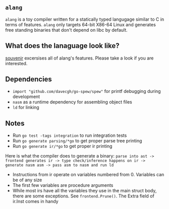 ## `alang`

`alang` is a toy compiler written for a statically typed langugage similar to C in terms of features.
`alang` only targets 64-bit X86-64 Linux and generates free standing binaries that don't depend on libc by default.

## What does the lanaguage look like?

[souvenir](https://github.com/XrXr/souvenir) excersises all of alang's features. Please take a look if you are interested.

## Dependencies

- `import "github.com/davecgh/go-spew/spew"` for printf debugging during development
- `nasm` as a runtime dependency for assembling object files
- `ld` for linking

## Notes

- Run `go test -tags integration` to run integration tests
- Run `go generate parsing/*go` to get proper parse tree printing
- Run `go generate ir/*go` to get proper ir printing

Here is what the compiler does to generate a binary:
  `parse into ast -> frontend generates ir -> type check/inference happens on ir -> generate nasm asm -> pass asm to nasm and run ld`

- Instructions from ir operate on variables numbered from 0. Variables can be of any size
- The first few variables are procedure arguments
- While most irs have all the variables they use in the main struct body, there are some exceptions. See `frontend.Prune()`. The Extra field of ir.Inst comes in handy

